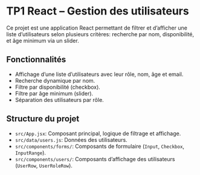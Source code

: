 # TP1 React – Gestion des utilisateurs

Ce projet est une application React permettant de filtrer et d’afficher une liste d’utilisateurs selon plusieurs critères: 
recherche par nom, 
disponibilité, 
et âge minimum via un slider.

## Fonctionnalités

- Affichage d’une liste d’utilisateurs avec leur rôle, nom, âge et email.
- Recherche dynamique par nom.
- Filtre par disponibilité (checkbox).
- Filtre par âge minimum (slider).
- Séparation des utilisateurs par rôle.

## Structure du projet

- `src/App.jsx`: Composant principal, logique de filtrage et affichage.
- `src/data/users.js`: Données des utilisateurs.
- `src/components/forms/`: Composants de formulaire (`Input`, `Checkbox`, `InputRange`).
- `src/components/users/`: Composants d’affichage des utilisateurs (`UserRow`, `UserRoleRow`).
